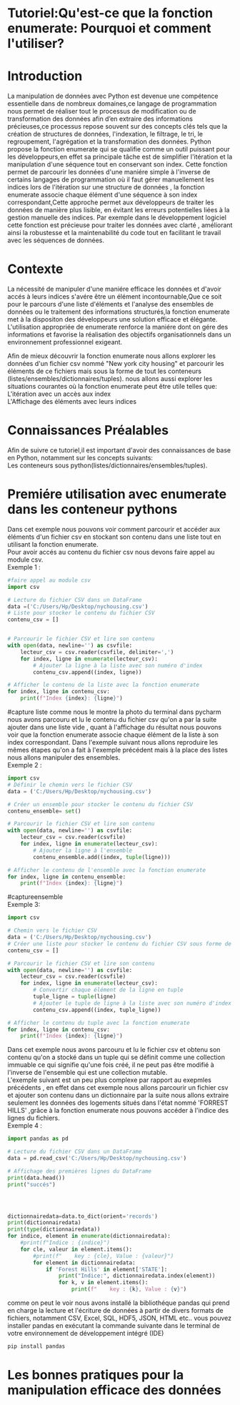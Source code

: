 # Tutoriel:Qu'est-ce que la fonction enumerate: Pourquoi et comment l'utiliser?
# Introduction
La manipulation de données avec Python est devenue une compétence essentielle dans de nombreux domaines,ce langage de programmation nous permet de réaliser tout le processus de modification ou de transformation des données afin d’en extraire des informations précieuses,ce processus repose souvent sur des concepts clés tels que la création de structures de données, l'indexation, le filtrage, le tri, le regroupement, l'agrégation et la transformation des données.
Python propose la fonction enumerate qui se qualifie comme un outil puissant pour les développeurs,en effet sa principale tâche est de simplifier l'itération et la manipulation d'une séquence tout en conservant son index.
Cette fonction permet de parcourir les données d'une maniére simple à l'inverse de certains langages de programmation où il faut gérer manuellement les indices lors de l'itération sur une structure de données , la fonction enumerate associe chaque élément d'une séquence à son index correspondant,Cette approche permet aux développeurs de traiter les données de manière plus lisible, en évitant les erreurs potentielles liées à la gestion manuelle des indices.
Par exemple dans le développement logiciel cette fonction est précieuse pour traiter les données avec clarté , améliorant ainsi la robustesse et la maintenabilité du code tout en facilitant le travail avec les séquences de données.
# Contexte 

La nécessité de manipuler d'une maniére efficace les données et d'avoir accés à leurs indices s'avére être un élément incontournable,Que ce soit pour le parcours d'une liste d'éléments et l'analyse des ensembles de données ou le traitement des informations structurés,la fonction enumerate met à la dispositon des développeurs une solution efficace et élégante.
L'utilisation appropriée de enumerate renforce la maniére dont on gére des informations et favorise la réalisation des objectifs organisationnels dans un environnement professionnel exigeant.


Afin de mieux découvrir la fonction enumerate nous allons explorer les données d'un fichier csv nommé "New york city housing" et parcourir les éléments de ce fichiers mais sous la forme 
de tout les conteneurs (listes/ensembles/dictionnaires/tuples).
nous allons aussi explorer les situations courantes où la fonction enumerate peut être utile telles que:<br>
L'itération avec un accès aux index<br>
L'Affichage des éléments avec leurs indices


# Connaissances Préalables
 Afin de suivre ce tutoriel,il est important d'avoir des connaissances de base en Python, notamment sur les concepts suivants:<br>
 Les conteneurs sous python(listes/dictionnaires/ensembles/tuples).<br>
# Premiére utilisation avec enumerate dans les conteneur pythons
Dans cet exemple nous pouvons voir comment parcourir et accéder aux éléments d'un fichier csv en stockant son contenu dans une liste tout en utilisant la fonction enumerate.<br>
Pour avoir accés au contenu du fichier csv nous devons faire appel au module csv.<br>
Exemple 1 :
```python
#faire appel au module csv 
import csv

# Lecture du fichier CSV dans un DataFrame
data =('C:/Users/Hp/Desktop/nychousing.csv')
# Liste pour stocker le contenu du fichier CSV
contenu_csv = []


# Parcourir le fichier CSV et lire son contenu
with open(data, newline='') as csvfile:
    lecteur_csv = csv.reader(csvfile, delimiter=',')
    for index, ligne in enumerate(lecteur_csv):
        # Ajouter la ligne à la liste avec son numéro d'index
        contenu_csv.append((index, ligne))

# Afficher le contenu de la liste avec la fonction enumerate
for index, ligne in contenu_csv:
    print(f"Index {index}: {ligne}")
```
#capture liste 
comme nous le montre la  photo du terminal dans pycharm nous avons parcouru et lu le contenu du fichier csv qu'on a par la suite ajouter dans une liste vide , quant à l'affichage du résultat
nous pouvons voir que la fonction enumerate  associe chaque élément de la liste à son index correspondant.
Dans l'exemple suivant nous allons reproduire les mêmes étapes qu'on a fait à l'exemple précédent mais à la place des listes nous allons manipuler des ensembles.<br>
Exemple 2 :
```python
import csv
# Définir le chemin vers le fichier CSV
data = ('C:/Users/Hp/Desktop/nychousing.csv')

# Créer un ensemble pour stocker le contenu du fichier CSV
contenu_ensemble= set()

# Parcourir le fichier CSV et lire son contenu
with open(data, newline='') as csvfile:
    lecteur_csv = csv.reader(csvfile)
    for index, ligne in enumerate(lecteur_csv):
        # Ajouter la ligne à l'ensemble
        contenu_ensemble.add((index, tuple(ligne)))

# Afficher le contenu de l'ensemble avec la fonction enumerate
for index, ligne in contenu_ensemble:
    print(f"Index {index}: {ligne}")
```
#captureensemble
<br>
Exemple 3:
```python
import csv

# Chemin vers le fichier CSV
data = ('C:/Users/Hp/Desktop/nychousing.csv')
# Créer une liste pour stocker le contenu du fichier CSV sous forme de tuple
contenu_csv = []

# Parcourir le fichier CSV et lire son contenu
with open(data, newline='') as csvfile:
    lecteur_csv = csv.reader(csvfile)
    for index, ligne in enumerate(lecteur_csv):
        # Convertir chaque élément de la ligne en tuple
        tuple_ligne = tuple(ligne)
        # Ajouter le tuple de ligne à la liste avec son numéro d'index
        contenu_csv.append((index, tuple_ligne))

# Afficher le contenu du tuple avec la fonction enumerate
for index, ligne in contenu_csv:
    print(f"Index {index}: {ligne}")
```
Dans cet exemple nous avons parcouru et lu le fichier csv et obtenu son contenu qu'on a stocké dans un tuple qui se définit comme une collection immuable ce qui signifie qu'une fois créé, il ne peut pas être modifié à l'inverse de l'ensemble qui est une collection mutable.
<br>
L'exemple suivant est un peu plus complexe par rapport au exepmles précédents , en effet dans cet exemple nous allons parcourir un fichier csv et ajouter son contenu dans un dictionnaire par la suite nous allons extraire seulement les données des logements situés dans l'état nommé 'FORREST HILLS' ,grâce à la fonction enumerate nous pouvons accéder à l'indice des lignes du fichiers.
<br>
Exemple 4 :
```python
import pandas as pd

# Lecture du fichier CSV dans un DataFrame
data = pd.read_csv('C:/Users/Hp/Desktop/nychousing.csv')

# Affichage des premières lignes du DataFrame
print(data.head())
print("succés")




dictionnairedata=data.to_dict(orient='records')
print(dictionnairedata)
print(type(dictionnairedata))
for indice, element in enumerate(dictionnairedata):
    #print(f"Indice : {indice}")
    for cle, valeur in element.items():
        #print(f"    key : {cle}, Value : {valeur}")
        for element in dictionnairedata:
            if 'Forest Hills' in element['STATE']:
                print("Indice:", dictionnairedata.index(element))
                for k, v in element.items():
                    print(f"    key : {k}, Value : {v}")
```
comme on peut le voir nous avons installé la bibliothéque pandas qui prend en charge la lecture et l'écriture de données à partir de divers formats de fichiers, notamment CSV, Excel, SQL, HDF5, JSON, HTML etc.. 
vous pouvez installer pandas en exécutant la commande suivante dans le terminal de votre environnement de développement intégré (IDE)
```python
pip install pandas
```
# Les bonnes pratiques pour la manipulation efficace des données 




 
 


